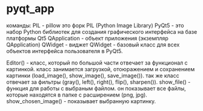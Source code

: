 # pyqt_app
команды:
PIL - pillow это форк PIL (Python Image Library)
PyQt5 - это набор Python библиотек для создания графического интерфейса на базе платформы Qt5
QApplication - объект приложения (экземпляр QApplication)
QWidget - виджет QWidget - базовый класс для всех объектов интерфейса пользователя в PyQt5. 

Editor() - класс, который по большой части отвечает за функционал с картинкой. класс занимается загрузкой, отоюражением и сохранением картинки (load_image(), show_image(), save_image()). так же класс отвечает за фильтры (gray(), left(), right(), flip(), sharpen()).
show_file() - функция для работы с выбраным файлом. он показывает все файлы, которые находятся в папке с расширением (png, jpg).
show_chosen_image() - показывает выбранную картинку.
